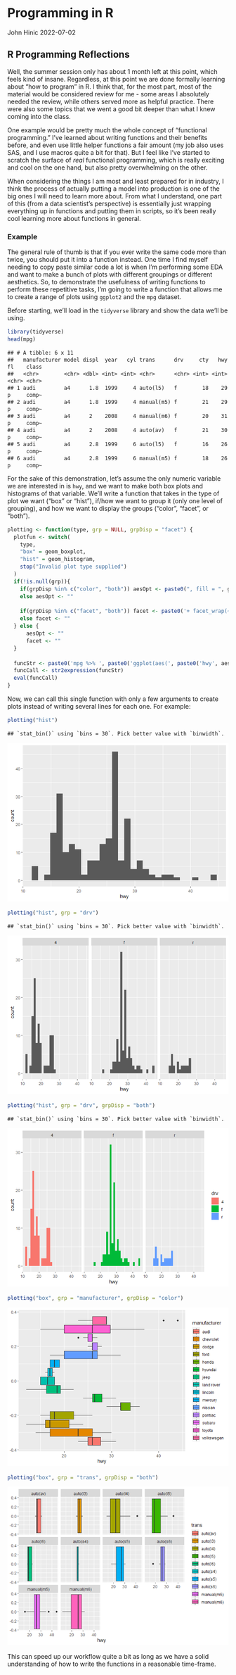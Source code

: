 Programming in R
================
John Hinic
2022-07-02

## R Programming Reflections

Well, the summer session only has about 1 month left at this point,
which feels kind of insane. Regardless, at this point we are done
formally learning about “how to program” in R. I think that, for the
most part, most of the material would be considered review for me - some
areas I absolutely needed the review, while others served more as
helpful practice. There were also some topics that we went a good bit
deeper than what I knew coming into the class.

One example would be pretty much the whole concept of “functional
programming.” I’ve learned about writing functions and their benefits
before, and even use little helper functions a fair amount (my job also
uses SAS, and I use macros quite a bit for that). But I feel like I’ve
started to scratch the surface of *real* functional programming, which
is really exciting and cool on the one hand, but also pretty
overwhelming on the other.

When considering the things I am most and least prepared for in
industry, I think the process of actually putting a model into
production is one of the big ones I will need to learn more about. From
what I understand, one part of this (from a data scientist’s
perspective) is essentially just wrapping everything up in functions and
putting them in scripts, so it’s been really cool learning more about
functions in general.

### Example

The general rule of thumb is that if you ever write the same code more
than twice, you should put it into a function instead. One time I find
myself needing to copy paste similar code a lot is when I’m performing
some EDA and want to make a bunch of plots with different groupings or
different aesthetics. So, to demonstrate the usefulness of writing
functions to perform these repetitive tasks, I’m going to write a
function that allows me to create a range of plots using `ggplot2` and
the `mpg` dataset.

Before starting, we’ll load in the `tidyverse` library and show the data
we’ll be using.

``` r
library(tidyverse)
head(mpg)
```

    ## # A tibble: 6 x 11
    ##   manufacturer model displ  year   cyl trans      drv     cty   hwy fl    class
    ##   <chr>        <chr> <dbl> <int> <int> <chr>      <chr> <int> <int> <chr> <chr>
    ## 1 audi         a4      1.8  1999     4 auto(l5)   f        18    29 p     comp~
    ## 2 audi         a4      1.8  1999     4 manual(m5) f        21    29 p     comp~
    ## 3 audi         a4      2    2008     4 manual(m6) f        20    31 p     comp~
    ## 4 audi         a4      2    2008     4 auto(av)   f        21    30 p     comp~
    ## 5 audi         a4      2.8  1999     6 auto(l5)   f        16    26 p     comp~
    ## 6 audi         a4      2.8  1999     6 manual(m5) f        18    26 p     comp~

For the sake of this demonstration, let’s assume the only numeric
variable we are interested in is `hwy`, and we want to make both box
plots and histograms of that variable. We’ll write a function that takes
in the type of plot we want (“box” or “hist”), if/how we want to group
it (only one level of grouping), and how we want to display the groups
(“color”, “facet”, or “both”).

``` r
plotting <- function(type, grp = NULL, grpDisp = "facet") {
  plotfun <- switch(
    type,
    "box" = geom_boxplot,
    "hist" = geom_histogram,
    stop("Invalid plot type supplied")
  )
  if(!is.null(grp)){
    if(grpDisp %in% c("color", "both")) aesOpt <- paste0(", fill = ", grp)
    else aesOpt <- ""
    
    if(grpDisp %in% c("facet", "both")) facet <- paste0('+ facet_wrap(~', grp, ')')
    else facet <- ""
  } else {
      aesOpt <- ""
      facet <- ""
  }
  
  funcStr <- paste0('mpg %>% ', paste0('ggplot(aes(', paste0('hwy', aesOpt), ')) + plotfun()', facet))
  funcCall <- str2expression(funcStr)
  eval(funcCall)
}
```

Now, we can call this single function with only a few arguments to
create plots instead of writing several lines for each one. For example:

``` r
plotting("hist")
```

    ## `stat_bin()` using `bins = 30`. Pick better value with `binwidth`.

![](../images/plotting-1.png)<!-- -->

``` r
plotting("hist", grp = "drv")
```

    ## `stat_bin()` using `bins = 30`. Pick better value with `binwidth`.

![](../images/plotting-2.png)<!-- -->

``` r
plotting("hist", grp = "drv", grpDisp = "both")
```

    ## `stat_bin()` using `bins = 30`. Pick better value with `binwidth`.

![](../images/plotting-3.png)<!-- -->

``` r
plotting("box", grp = "manufacturer", grpDisp = "color")
```

![](../images/plotting-4.png)<!-- -->

``` r
plotting("box", grp = "trans", grpDisp = "both")
```

![](../images/plotting-5.png)<!-- -->

This can speed up our workflow quite a bit as long as we have a solid
understanding of how to write the functions in a reasonable time-frame.
